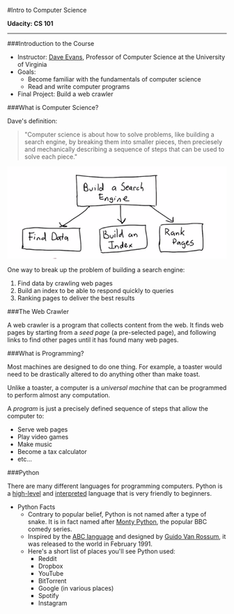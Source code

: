 #Intro to Computer Science

**Udacity: CS 101**

---

###Introduction to the Course

* Instructor: [Dave Evans](http://www.cs.virginia.edu/~evans/), Professor of Computer Science at the University of Virginia
* Goals:
  * Become familiar with the fundamentals of computer science
  * Read and write computer programs
* Final Project: Build a web crawler

###What is Computer Science?

Dave's definition:

> "Computer science is about how to solve problems, like building a search engine, by breaking them into smaller pieces, then preciesely and mechanically describing a sequence of steps that can be used to solve each piece."

![smaller problems](../img/smaller-problems.png)

One way to break up the problem of building a search engine: 

1. Find data by crawling web pages
2. Build an index to be able to respond quickly to queries
3. Ranking pages to deliver the best results

###The Web Crawler

A web crawler is a program that collects content from the web. It finds web pages by starting from a *seed page* (a pre-selected page), and following links to find other pages until it has found many web pages.

###What is Programming?

Most machines are designed to do one thing. For example, a toaster would need to be drastically altered to do anything other than make toast.

Unlike a toaster, a computer is a *universal machine* that can be programmed to perform almost any computation.

A *program* is just a precisely defined sequence of steps that allow the computer to:

* Serve web pages
* Play video games
* Make music
* Become a tax calculator
* etc...

###Python

There are many different languages for programming computers. Python is a [high-level](http://en.wikipedia.org/wiki/High-level_programming_language) and [interpreted](http://www.princeton.edu/~achaney/tmve/wiki100k/docs/Interpreted_language.html) language that is very friendly to beginners.

* Python Facts
  * Contrary to popular belief, Python is not named after a type of snake. It is in fact named after [Monty Python](https://www.youtube.com/watch?v=anwy2MPT5RE), the popular BBC comedy series.
  * Inspired by the [ABC language](http://homepages.cwi.nl/~steven/abc/) and designed by [Guido Van Rossum](https://www.python.org/~guido/), it was released to the world in February 1991.
  * Here's a short list of places you'll see Python used:
    * Reddit 
    * Dropbox
    * YouTube
    * BitTorrent
    * Google (in various places)
    * Spotify
    * Instagram